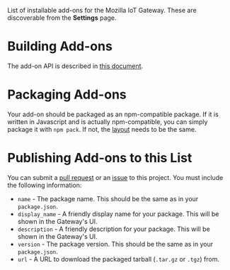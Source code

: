 List of installable add-ons for the Mozilla IoT Gateway. These are discoverable from the **Settings** page.

# Building Add-ons

The add-on API is described in [this document](https://github.com/mozilla-iot/wiki/wiki/Adapter-API).

# Packaging Add-ons

Your add-on should be packaged as an npm-compatible package. If it is written in Javascript and is actually npm-compatible, you can simply package it with `npm pack`. If not, the [layout](https://github.com/mozilla-iot/wiki/wiki/Add-On-System-Design#package-layout) needs to be the same.

# Publishing Add-ons to this List

You can submit a [pull request](https://github.com/mozilla-iot/addon-list/pulls) or an [issue](https://github.com/mozilla-iot/addon-list/issues) to this project. You must include the following information:

* `name` - The package name. This should be the same as in your `package.json`.
* `display_name` - A friendly display name for your package. This will be shown in the Gateway's UI.
* `description` - A friendly description for your package. This will be shown in the Gateway's UI.
* `version` - The package version. This should be the same as in your `package.json`.
* `url` - A URL to download the packaged tarball (`.tar.gz` or `.tgz`) from.
